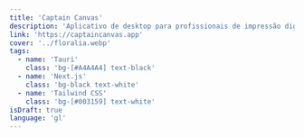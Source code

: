 ```yaml
---
title: 'Captain Canvas'
description: 'Aplicativo de desktop para profissionais de impressão digital. Organiza automaticamente imagens em telas para otimizar espaço e material. Página de destino e aplicativo de desktop.'
link: 'https://captaincanvas.app'
cover: '../floralia.webp'
tags:
  - name: 'Tauri'
    class: 'bg-[#A4A4A4] text-black'
  - name: 'Next.js'
    class: 'bg-black text-white'
  - name: 'Tailwind CSS'
    class: 'bg-[#003159] text-white'
isDraft: true
language: 'gl'
---
```

